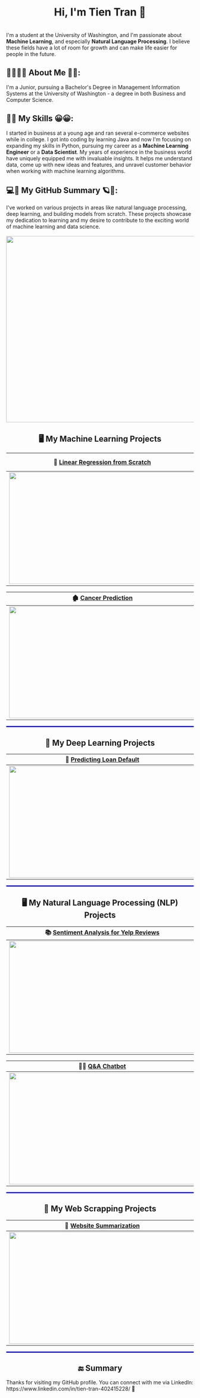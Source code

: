  <h1 align = "center">Hi, I'm Tien Tran 👋</h1>
<br>
 I'm a student at the University of Washington, and I'm passionate about <strong>Machine Learning</strong>, and especially <strong>Natural Language Processing</strong>.  I believe these fields have a lot of room for growth and can make life easier for people in the future.
<br>
 <h2> 👩‍🎓👩‍💻 About Me 💼🎒: </h2>
 I'm a Junior, pursuing a Bachelor's Degree in Management Information Systems at the University of Washington - a degree in both Business and Computer Science.
<br>
 <h2>🔧🔧 My Skills 😀😀:</h2>
I started in business at a young age and ran several e-commerce websites while in college. I got into coding by learning Java and now I'm focusing on expanding my skills in Python, pursuing my career as a <strong>Machine Learning Engineer</strong> or a <strong>Data Scientist</strong>. My years of experience in the business world have uniquely equipped me with invaluable insights. It helps me understand data, come up with new ideas and features, and unravel customer behavior when working with machine learning algorithms.
<br>
 <h2>💻🏢 My GitHub Summary 🪐🚀:</h2>
I've worked on various projects in areas like natural language processing, deep learning, and building models from scratch. These projects showcase my dedication to learning and my desire to contribute to the exciting world of machine learning and data science.
<br>
<br>
<img src = "https://media.tenor.com/SKgYx2-x-ncAAAAd/jupiter-astronio.gif" class="centered-image" width = 1000 height = 500/>
<br>
<h2 align = "center"> 🖥 My Machine Learning Projects </h2> 

| 🚴‍ [Linear Regression from Scratch](https://github.com/tien-tran0906/A.I/tree/main/Linear%20Regression%20from%20Scratch)| 🏫 [K-Means Clustering from Scratch Public or Private Schools Prediction](https://github.com/tien-tran0906/A.I/blob/main/%5BK%20Means%20Clustering%20from%20Scratch%5D%20Public%20or%20Private%20School.ipynb)|
| :-:| :-:| 
| [<img src = "https://cdn.lynda.com/course/578082/578082-637199624574737751-16x9.jpg" width = 500 height = 300/>](https://github.com/tien-tran0906/A.I/tree/main/Linear%20Regression%20from%20Scratch)| [<img src="https://upload.wikimedia.org/wikipedia/commons/thumb/3/39/Hibbing_High_School_2014.jpg/1200px-Hibbing_High_School_2014.jpg" width = 500 height = 300/>](https://github.com/tien-tran0906/A.I/blob/main/%5BK%20Means%20Clustering%5D%20Public%20and%20Private%20schools.ipynb)

| 🏚 [Cancer Prediction](https://github.com/tien-tran0906/A.I/blob/main/%5BSupport%20Vector%20Machines%5D%20Cancer%20Prediction.ipynb)| 🌼[Classifying Iris Flower](https://github.com/tien-tran0906/A.I/blob/main/%5BSupport%20Vector%20Machines%5D%20Classifying%20Iris%20Flowers.ipynb)|
| :-:| :-:| 
| [<img src = "https://images.ctfassets.net/17o2epk8ivh7/2ZQTdBKFxvkLYhrtyeWOdg/5906eef24264641dc0d61974adfd9bfb/3840X2160_Health_and_wellness.jpg?h=1215&q=90&w=2160" width = 500 height = 300/>](https://github.com/tien-tran0906/A.I/blob/main/%5BSupport%20Vector%20Machines%5D%20Cancer%20Prediction.ipynb)| [<img src = "https://wallpaper.dog/large/10876814.jpg" width = 500 height = 300/>](https://github.com/tien-tran0906/A.I/blob/main/%5BSupport%20Vector%20Machines%5D%20Classifying%20Iris%20Flowers.ipynb)|

<hr style="border:0.01px solid blue">

<h2 align = "center"> 🧠 My Deep Learning Projects </h2> 

| 🏦 [Predicting Loan Default](https://github.com/tien-tran0906/A.I/blob/main/Deep_Learning_Classification_Loan_Payback_Prediction%20(1).ipynb)| 🏡 [Seattle House Price Prediction](https://github.com/tien-tran0906/A.I/blob/main/Deep%20Learning%20-%20Regression%20Model%20Using%20TensorFlow%20and%20Keras%20-%20Seattle%20House%20Prices%20Prediction.ipynb)
| :-:| :-:| 
| [<img src = "https://firstfinancial.com.au/wp-content/uploads/2018/12/The-Earlier-the-better.jpg" width = 500 height = 300/>](https://github.com/tien-tran0906/A.I/blob/main/Deep_Learning_Classification_Loan_Payback_Prediction%20(1).ipynb)| [<img src = "https://denizen.homes/wp-content/uploads/2020/08/Gallery-3724-SW-Admiral-Way-38-1080x720px.jpg" width = 500 height = 300/>](https://github.com/tien-tran0906/A.I/blob/main/Deep%20Learning%20-%20Regression%20Model%20Using%20TensorFlow%20and%20Keras%20-%20King%20County%20House%20Prices%20Prediction.ipynb)

<hr style="border:0.01px solid blue">


<h2 align = "center"> 🖥 My Natural Language Processing (NLP) Projects</h2> 

| 📚 [Sentiment Analysis for Yelp Reviews](https://github.com/tien-tran0906/A.I/blob/main/%5BNLP%5D%20-%20Classifying%20Yelp%20Reviews.ipynb)| 🖌️ [Poems Generation - Markov Model](https://github.com/tien-tran0906/A.I/blob/main/Final%20poem%20generation%20using%20Markov%20model.ipynb)
| :-:| :-:| 
| [<img src = "https://www.searchenginejournal.com/wp-content/uploads/2020/03/15-facts-you-didn---t-know-about-yelp-5ea2da3bb2264-1280x720.png" width = 500 height = 300/>](https://github.com/tien-tran0906/A.I/blob/main/%5BNLP%5D%20-%20Classifying%20Yelp%20Reviews.ipynb)| [<img src = "https://ideas.ted.com/wp-content/uploads/sites/3/2017/11/ted-poetry.gif?w=750" width = 500 height = 300/>](https://github.com/tien-tran0906/A.I/blob/main/Q%26A%20Bot.ipynb)|

| 🙋‍♀️ [Q&A Chatbot](https://github.com/tien-tran0906/A.I/blob/main/Q%26A%20Bot.ipynb)| 👨‍🎨 [Poets Classifier - Markov Model](https://github.com/tien-tran0906/A.I/blob/main/Final%20Poets%20classifier%20using%20Markov%20model.ipynb)
| :-:| :-:| 
| [<img src = "https://elearningindustry.com/wp-content/uploads/2022/12/shutterstock_1180950625.jpg" width = 500 height = 300/>](https://github.com/tien-tran0906/A.I/blob/main/Q%26A%20Bot.ipynb)| [<img src = "https://media.npr.org/assets/img/2016/06/27/poetix_rgb-copy_custom-e289519fc21e2225fe3a9c9e88b0097764d9ebe2-s1100-c50.jpeg" width = 500 height = 300/>](https://github.com/tien-tran0906/A.I/blob/main/Q%26A%20Bot.ipynb)|



<hr style="border:0.01px solid blue">

<h2 align = "center"> 📜 My Web Scrapping Projects </h2> 

| 🔎 [Website Summarization](https://github.com/tien-tran0906/A.I/blob/main/%5BWeb_Scraping%5D_HF_Bart_CNN_summarization_%2B_Beautiful_Soup.ipynb)|
| :-: |
| [<img src = "https://media.istockphoto.com/id/147860345/photo/magnifying-loupe-on-the-laptop-keyboard.jpg?s=612x612&w=0&k=20&c=zgWvn9o7VkrMJxT69AbhPdYipnTCOYy2jz8m8xvYoiI=" width = 500 height = 300/>](https://github.com/tien-tran0906/A.I/blob/main/%5BWeb_Scraping%5D_HF_Bart_CNN_summarization_%2B_Beautiful_Soup.ipynb)| 

<hr style="border:0.01px solid blue">

<h2 align = "center"> 🔚 Summary </h2> 
Thanks for visiting my GitHub profile. You can connect with me via LinkedIn: https://www.linkedin.com/in/tien-tran-402415228/ 👋
